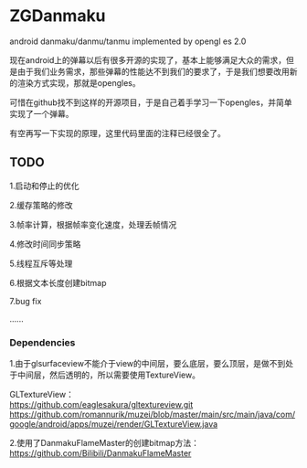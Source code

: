 # ZGDanmaku

android danmaku/danmu/tanmu implemented by opengl es 2.0

现在android上的弹幕以后有很多开源的实现了，基本上能够满足大众的需求，但是由于我们业务需求，那些弹幕的性能达不到我们的要求了，于是我们想要改用新的渲染方式实现，那就是opengles。

可惜在github找不到这样的开源项目，于是自己着手学习一下opengles，并简单实现了一个弹幕。

有空再写一下实现的原理，这里代码里面的注释已经很全了。

## TODO

1.启动和停止的优化  

2.缓存策略的修改  

3.帧率计算，根据帧率变化速度，处理丢帧情况

4.修改时间同步策略

5.线程互斥等处理

6.根据文本长度创建bitmap

7.bug fix  

......



### Dependencies

1.由于glsurfaceview不能介于view的中间层，要么底层，要么顶层，是做不到处于中间层，然后透明的，所以需要使用TextureView。


GLTextureView：  
https://github.com/eaglesakura/gltextureview.git  
https://github.com/romannurik/muzei/blob/master/main/src/main/java/com/google/android/apps/muzei/render/GLTextureView.java

2.使用了DanmakuFlameMaster的创建bitmap方法：  
https://github.com/Bilibili/DanmakuFlameMaster
